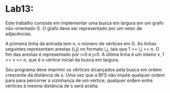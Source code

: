 # Lab13:

Este trabalho consiste em implementar uma busca em largura em um grafo não-orientado G. O grafo deve ser representado por um vetor de adjacências.

A primeira linha da entrada tem n, o número de vértices em G. As linhas seguintes representam arestas {i,j} no formato i,j, tais que 1 <= i,j <= n. O fim das arestas é representado por i=0 e j=0. A última linha é um inteiro v, 1 <= v <= n, que é o vértice inicial da busca em largura.

Seu programa deve imprimir os vértices alcançados pela busca em ordem crescente da distância de s. Uma vez que a BFS não impõe qualquer ordem para para percorrer a vizinhança de um vértice, qualquer ordem entre vértices à mesma distância de s será aceita. 
